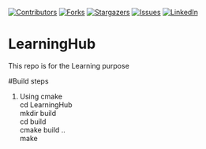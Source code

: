 [![Contributors][contributors-shield]][contributors-url]
[![Forks][forks-shield]][forks-url]
[![Stargazers][stars-shield]][stars-url]
[![Issues][issues-shield]][issues-url]
[![LinkedIn][linkedin-shield]][linkedin-url]

[contributors-shield]: https://img.shields.io/github/contributors/jignesh-kumar/jignesh-kumar.svg?style=for-the-badge
[contributors-url]: https://github.com/jignesh-kumar/jignesh-kumar/graphs/contributors
[forks-shield]: https://img.shields.io/github/forks/jignesh-kumar/jignesh-kumar.svg?style=for-the-badge
[forks-url]: https://github.com/jignesh-kumar/jignesh-kumar/network/members
[stars-shield]: https://img.shields.io/github/stars/jignesh-kumar/jignesh-kumar.svg?style=for-the-badge
[stars-url]: https://github.com/jignesh-kumar/jignesh-kumar/stargazers
[issues-shield]: https://img.shields.io/github/issues/jignesh-kumar/jignesh-kumar.svg?style=for-the-badge
[issues-url]: https://github.com/jignesh-kumar/jignesh-kumar/issues
[linkedin-shield]: https://img.shields.io/badge/-LinkedIn-black.svg?style=for-the-badge&logo=linkedin&colorB=555
[linkedin-url]: https://www.linkedin.com/in/jigneshkumar-vadaviya/


# LearningHub
This repo is for the Learning purpose

#Build steps
1. Using cmake<br />
  cd LearningHub<br />
  mkdir build<br />
  cd build<br />
  cmake build ..<br />
  make<br />
